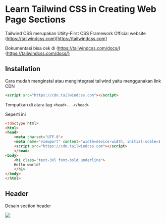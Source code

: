 # Learn Tailwind CSS in Creating Web Page Sections

Tailwind CSS merupakan Utiity-First CSS Framework
Official website (https://tailwindcss.com)[https://tailwindcss.com]

Dokumentasi bisa cek di (https://tailwindcss.com/docs/){https://tailwindcss.com/docs/}


## Installation

Cara mudah menginstal atau mengintegrasi tailwind yaitu menggunakan link CDN
```html
<script src="https://cdn.tailwindcss.com"></script>
```

Tempatkan di atara tag ```<head>...</head>```

Seperti ini

```html
<!doctype html>
<html>
<head>
    <meta charset="UTF-8">
    <meta name="viewport" content="width=device-width, initial-scale=1.0">
    <script src="https://cdn.tailwindcss.com"></script>
    </head>
<body>
    <h1 class="text-3xl font-bold underline">
    Hello world!
    </h1>
</body>
</html>
```


## Header

Desain section header

<img src="./screenshots/header.png">